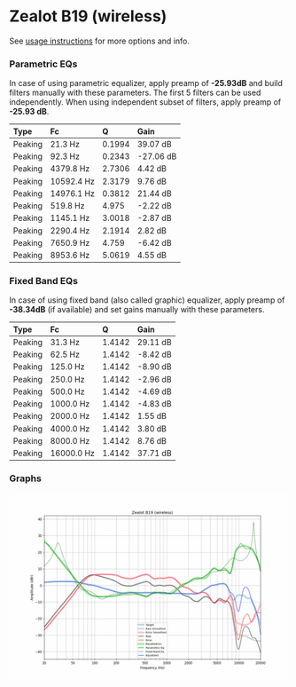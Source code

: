 # Zealot B19 (wireless)
See [usage instructions](https://github.com/jaakkopasanen/AutoEq#usage) for more options and info.

### Parametric EQs
In case of using parametric equalizer, apply preamp of **-25.93dB** and build filters manually
with these parameters. The first 5 filters can be used independently.
When using independent subset of filters, apply preamp of **-25.93 dB**.

| Type    | Fc         |      Q | Gain      |
|:--------|:-----------|:-------|:----------|
| Peaking | 21.3 Hz    | 0.1994 | 39.07 dB  |
| Peaking | 92.3 Hz    | 0.2343 | -27.06 dB |
| Peaking | 4379.8 Hz  | 2.7306 | 4.42 dB   |
| Peaking | 10592.4 Hz | 2.3179 | 9.76 dB   |
| Peaking | 14976.1 Hz | 0.3812 | 21.44 dB  |
| Peaking | 519.8 Hz   | 4.975  | -2.22 dB  |
| Peaking | 1145.1 Hz  | 3.0018 | -2.87 dB  |
| Peaking | 2290.4 Hz  | 2.1914 | 2.82 dB   |
| Peaking | 7650.9 Hz  | 4.759  | -6.42 dB  |
| Peaking | 8953.6 Hz  | 5.0619 | 4.55 dB   |

### Fixed Band EQs
In case of using fixed band (also called graphic) equalizer, apply preamp of **-38.34dB**
(if available) and set gains manually with these parameters.

| Type    | Fc         |      Q | Gain     |
|:--------|:-----------|:-------|:---------|
| Peaking | 31.3 Hz    | 1.4142 | 29.11 dB |
| Peaking | 62.5 Hz    | 1.4142 | -8.42 dB |
| Peaking | 125.0 Hz   | 1.4142 | -8.90 dB |
| Peaking | 250.0 Hz   | 1.4142 | -2.96 dB |
| Peaking | 500.0 Hz   | 1.4142 | -4.69 dB |
| Peaking | 1000.0 Hz  | 1.4142 | -4.83 dB |
| Peaking | 2000.0 Hz  | 1.4142 | 1.55 dB  |
| Peaking | 4000.0 Hz  | 1.4142 | 3.80 dB  |
| Peaking | 8000.0 Hz  | 1.4142 | 8.76 dB  |
| Peaking | 16000.0 Hz | 1.4142 | 37.71 dB |

### Graphs
![](./Zealot%20B19%20(wireless).png)